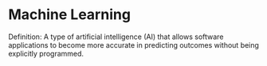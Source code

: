 # Machine Learning

Definition: A type of artificial intelligence (AI) that allows software applications to become more accurate in predicting outcomes without being explicitly programmed.